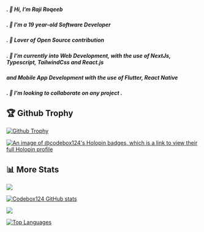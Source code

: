 ##### . 👋 Hi, I’m Raji Roqeeb
##### . 👀 I’m a 19 year-old Software Developer
##### . 👀 Lover of Open Source contribution
##### . 🌱 I’m currently into Web Development, with the use of NextJs, Typescript, TailwindCss and React.js 
 #####      and Mobile App Development with the use of Flutter, React Native
##### . 💞️ I’m looking to collaborate on any project .
 
## 🏆 Github Trophy

<a href="https://Codebox124.github.io">
<img alt="Github Trophy" src="https://github-profile-trophy.vercel.app/?username=Codebox124&theme=gruvbox">
</a>

[![An image of @codebox124's Holopin badges, which is a link to view their full Holopin profile](https://holopin.me/codebox124)](https://holopin.io/@codebox124)

## 📊 More Stats
  ![](https://komarev.com/ghpvc/?username=Codebox124&color=green) <br />
  
<a href="http://www.github.com/Codebox124"><img src="https://github-readme-stats.vercel.app/api?username=Codebox124&show_icons=true&hide=&count_private=true&title_color=facc15&text_color=facc15&icon_color=f97316&bg_color=000000&hide_border=true&show_icons=true" alt="Codebox124 GitHub stats" /></a>

<a href="http://www.github.com/Codebox124"><img src="https://github-readme-streak-stats.herokuapp.com/?user=Codebox124&stroke=facc15&background=000000&ring=facc15&fire=facc15&currStreakNum=facc15&currStreakLabel=facc15&sideNums=facc15&sideLabels=facc15&dates=facc15&hide_border=true" /></a>

<a href="https://github.com/Codebox124" align="left"><img src="https://github-readme-stats.vercel.app/api/top-langs/?username=Codebox124&langs_count=10&title_color=facc15&text_color=facc15&icon_color=f97316&bg_color=000000&hide_border=true&locale=en&custom_title=Top%20%Languages" alt="Top Languages" /></a>


